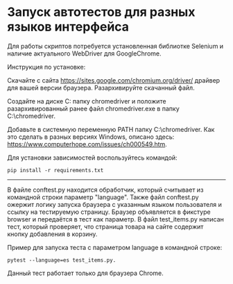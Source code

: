 # Запуск автотестов для разных языков интерфейса

Для работы скриптов потребуется установленная библиотке Selenium и наличие актуального WebDriver для GoogleChrome.

Инструкция по установке:

Скачайте с сайта https://sites.google.com/chromium.org/driver/ драйвер для вашей версии браузера. Разархивируйте скачанный файл.

Создайте на диске C: папку chromedriver и положите разархивированный ранее файл chromedriver.exe в папку C:\chromedriver.

Добавьте в системную переменную PATH папку C:\chromedriver. Как это сделать в разных версиях Windows, описано здесь: https://www.computerhope.com/issues/ch000549.htm.

Для установки зависимостей воспользуйтесь командой:

`pip install -r requirements.txt`
_________________________

В файле conftest.py находится обработчик, который считывает из командной строки параметр "language".
Также файл conftest.py ожержит логику запуска браузера с указанным языком пользователя и ссылку на тестируемую страницу. Браузер объявляется в фикстуре browser и передаётся в тест как параметр.
В файл test_items.py написан тест, который проверяет, что страница товара на сайте содержит кнопку добавления в корзину. 

Пример для запуска теста с параметром language в командной строке: 

`pytest --language=es test_items.py.`

Данный тест работает только для браузера Chrome.
